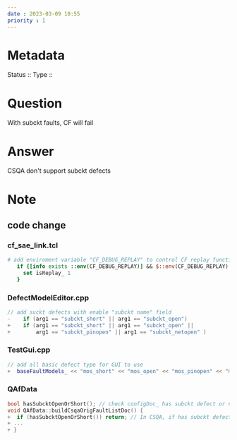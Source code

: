 ```yaml
---
date : 2023-03-09 10:55
priority : 1
---
```

# Metadata
Status ::
Type ::
# Question
With subckt faults, CF will fail
# Answer
CSQA don't support subckt defects
# Note
## code change
### cf_sae_link.tcl
```tcl
# add enviroment variable "CF_DEBUG_REPLAY" to control CF replay function can be use or not
   if {[info exists ::env(CF_DEBUG_REPLAY)] && $::env(CF_DEBUG_REPLAY) == 1} {
     set isReplay_ 1
   }
```
### DefectModelEditor.cpp
```cpp
// add suckt defects with enable "subckt name" field
-    if (arg1 == "subckt_short" || arg1 == "subckt_open")
+    if (arg1 == "subckt_short" || arg1 == "subckt_open" ||
+        arg1 == "subckt_pinopen" || arg1 == "subckt_netopen" )
```
### TestGui.cpp
```cpp
// add all basic defect type for GUI to use
+  baseFaultModels_ << "mos_short" << "mos_open" << "mos_pinopen" << "mos_netopen"
```
### QAfData
```cpp
bool hasSubcktOpenOrShort(); // check configDoc_ has subckt defect or not for CSQA don't support subckt defect
void QAfData::buildCsqaOrigFaultListDoc() {
+  if (hasSubcktOpenOrShort()) return; // In CSQA, if has subckt defect, don't create csqa fault list
+ ...
+ }
```